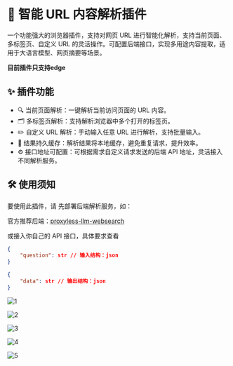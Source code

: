 # 🔗 智能 URL 内容解析插件

一个功能强大的浏览器插件，支持对网页 URL 进行智能化解析，支持当前页面、多标签页、自定义 URL 的灵活操作。可配置后端接口，实现多用途内容提取，适用于大语言模型、网页摘要等场景。

**目前插件只支持edge**

## ✨ 插件功能

- 🔍 当前页面解析：一键解析当前访问页面的 URL 内容。
- 🗂 多标签页解析：支持解析浏览器中多个打开的标签页。
- ✏️ 自定义 URL 解析：手动输入任意 URL 进行解析，支持批量输入。
- 💾 结果持久缓存：解析结果将本地缓存，避免重复请求，提升效率。
- ⚙️ 接口地址可配置：可根据需求自定义请求发送的后端 API 地址，灵活接入不同解析服务。

## 🛠 使用须知

要使用此插件，请 先部署后端解析服务，如：

官方推荐后端：[proxyless-llm-websearch](https://github.com/itshyao/proxyless-llm-websearch)

或接入你自己的 API 接口，具体要求查看

```json
{
    "question": str // 输入结构：json
}
```

```json
{
    "data": str // 输出结构：json
}
```

![1](img/1.png)

![2](img/2.png)

![3](img/3.png)

![4](img/4.png)

![5](img/5.png)